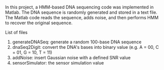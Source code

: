 In this project, a HMM-based DNA sequencing code was implemented in Matlab. The DNA sequence is randomly generated and stored in a text file. The Matlab code reads the sequence, adds noise, and then performs HMM to recover the original sequence.

List of files
  1) generateDNASeq: generate a random 100-base DNA sequence
  2) dnaSeq2Digit: convert the DNA's bases into binary value (e.g. A = 00, C = 01, G = 10, T = 11)
  3) addNoise: insert Gaussian noise with a defined SNR value
  4) sensorSimulator: the sensor simulation value
